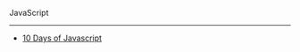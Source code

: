 JavaScript
___
- [10 Days of Javascript](https://www.hackerrank.com/domains/tutorials/10-days-of-javascript)
